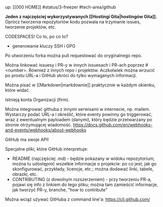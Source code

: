 up: [[000 HOME]]
#status/3-freezer 
#tech-area/github

**Jeden z najczęściej wykorzystywanych [[Hostingi Gita|hostingów Gita]].** Oprócz tworzenia repozytoriów kodu  pozwala na trzymanie issues, tworzenie projektów, etc.

CODESPACES! Co to, po co to?

- generowanie kluczy SSH i GPG

Po utworzeniu forka można pull requestować do oryginalnego repo.

Można linkować issuesy i PR-y w innych issuesach i PR-ach poprzez # \<number>. Również z innych repo i projektów. Aczkolwiek można wrzucić po prostu URL-a i GitHub skróci do tylko wymaganych informacji.

Można pisać w [[Markdown|markdownie]] praktycznie w każdym okienku, które widać.

Istnieją konta Organizacji (firm).

Można integrować githuba z innymi serwisami w internecie, np. mailem. Wystarczy podać URL-a i określić, które eventy powinny go triggerować, wraz z ewentualnym payloadem (danymi), który będzie przetwarzany po stronie otrzymującej wiadomość. https://docs.github.com/en/webhooks-and-events/webhooks/about-webhooks

GitHub ma swoje API! 


Specjalne pliki, które GitHub interpretuje:
- README (najczęściej .md) - będzie pokazany w widoku repozytorium; można tu udostępnić wszelkie informacje o projekcie: po co jest, jak go skonfigurować, przykłady, licencje, etc.; można dodawać linki, tabele, obrazki, etc.
- CONTRIBUTING (z dowolnym rozszerzeniem) - przy tworzeniu PR-a, pojawi się info z linkiem do tego pliku; można tam zamieścić informacje, jak tworzyć PR-y, branche, "how to contribute"


Można wciąż używać GitHuba z command line'a: https://cli.github.com/